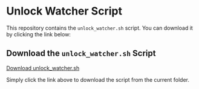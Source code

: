 # Unlock Watcher Script

This repository contains the `unlock_watcher.sh` script. You can download it by clicking the link below:

## Download the `unlock_watcher.sh` Script

[Download unlock_watcher.sh](./unlock_watcher.sh)

Simply click the link above to download the script from the current folder.


